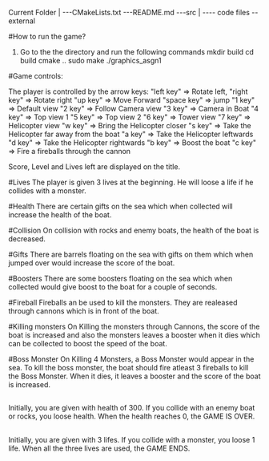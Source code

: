 

Current Folder
      |
      ---CMakeLists.txt
      ---README.md
      ---src
           |
          ---- code files
      --external

#How to run the game?

1) Go to the the directory  and run the following commands
mkdir build
cd build
cmake ..
sudo make
./graphics_asgn1

#Game controls:

The player is controlled by the arrow keys:
"left key" => Rotate left,
 "right key" => Rotate right
 "up key" => Move Forward
 "space key" => jump
 "1 key" => Default view
 "2 key" => Follow Camera view
 "3 key" => Camera in Boat
 "4 key" => Top view 1
 "5 key" => Top view 2
 "6 key" => Tower view
 "7 key" => Helicopter view
 "w key" => Bring the Helicopter closer
 "s key" => Take the Helicopter far away from the boat
 "a key" => Take the Helicopter leftwards
 "d key" => Take the Helicopter rightwards
 "b key" => Boost the boat
 "c key" => Fire a fireballs through the cannon


Score, Level and Lives left are displayed on the title.

#Lives
The player is given 3 lives at the beginning. He will loose a life if he collides with a monster.

#Health
There are certain gifts on the sea which when collected will increase the health of the boat.

#Collision
On collision with rocks and enemy boats, the health of the boat is decreased.

#Gifts
There are barrels floating on the sea with gifts on them which when jumped over would increase the score of the boat.

#Boosters
There are some boosters floating on the sea which when collected would give boost to the boat for a couple of seconds.

#Fireball
Fireballs an be used to kill the monsters. They are realeased through cannons which is in front of the boat.

#Killing monsters
On Killing the monsters through Cannons, the score of the boat is increased and also the monsters leaves a booster when it dies which can be collected to boost the speed of the boat.

#Boss Monster
On Killing 4 Monsters, a Boss Monster would appear in the sea. To kill the boss monster, the boat should fire atleast 3 fireballs to kill the Boss Monster. When it dies, it leaves a booster and the score of the boat is increased.

##
Initially, you are given with health of 300. If you collide with an enemy boat or rocks, you loose health. When the health reaches 0, the GAME IS OVER.


##
Initially, you are given with 3 lifes. If you collide with a monster, you loose 1 life. When all the three lives are used, the GAME ENDS.
